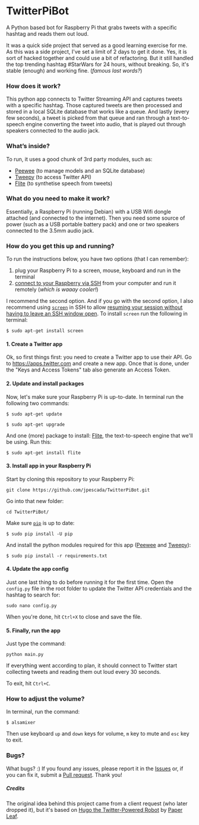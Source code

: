 # TwitterPiBot
A Python based bot for Raspberry Pi that grabs tweets with a specific hashtag and reads them out loud.

It was a quick side project that served as a good learning exercise for me. As this was a side project, I've set a limit of 2 days to get it done. Yes, it is sort of hacked together and could use a bit of refactoring. But it still handled the top trending hashtag #StarWars for 24 hours, without breaking. So, it's stable (enough) and working fine. (*famous last words?*)


### How does it work?
This python app connects to Twitter Streaming API and captures tweets with a specific hashtag. Those captured tweets are then processed and stored in a local SQLite database that works like a queue. And lastly (every few seconds), a tweet is picked from that queue and ran through a text-to-speech engine converting the tweet into audio, that is played out through speakers connected to the audio jack.


### What’s inside?
To run, it uses a good chunk of 3rd party modules, such as:
* [Peewee](https://github.com/coleifer/peewee) (to manage models and an SQLite database)
* [Tweepy](https://github.com/tweepy/tweepy) (to access Twitter API)
* [Flite](http://www.festvox.org/flite/) (to synthetise speech from tweets)


### What do you need to make it work?
Essentially, a Raspberry Pi (running Debian) with a USB Wifi dongle attached (and connected to the internet). Then you need some source of power (such as a USB portable battery pack) and one or two speakers connected to the 3.5mm audio jack.


### How do you get this up and running?
To run the instructions below, you have two options (that I can remember):

1. plug your Raspberry Pi to a screen, mouse, keyboard and run in the terminal
2. [connect to your Raspberry via SSH](https://www.raspberrypi.org/documentation/remote-access/ssh/) from your computer and run it remotely (*which is waaay cooler!*)

I recommend the second option. And if you go with the second option, I also recommend using [`screen`](https://en.wikipedia.org/wiki/GNU_Screen) in SSH to allow [resuming your session without having to leave an SSH window open](http://raspi.tv/2012/using-screen-with-raspberry-pi-to-avoid-leaving-ssh-sessions-open). To install `screen` run the following in terminal:

`$ sudo apt-get install screen`


#### 1. Create a Twitter app
Ok, so first things first: you need to create a Twitter app to use their API. Go to https://apps.twitter.com and create a new app. Once that is done, under the "Keys and Access Tokens" tab also generate an Access Token.

#### 2. Update and install packages
Now, let's make sure your Raspberry Pi is up-to-date. In terminal run the following two commands:

`$ sudo apt-get update`

`$ sudo apt-get upgrade`


And one (more) package to install: [Flite](http://www.festvox.org/flite/), the text-to-speech engine that we'll be using. Run this:

`$ sudo apt-get install flite`


#### 3. Install app in your Raspberry Pi

Start by cloning this repository to your Raspberry Pi:

`git clone https://github.com/jpescada/TwitterPiBot.git`


Go into that new folder:

`cd TwitterPiBot/`


Make sure [`pip`](https://en.wikipedia.org/wiki/Pip_(package_manager)) is up to date:

`$ sudo pip install -U pip`


And install the python modules required for this app ([Peewee](https://github.com/coleifer/peewee) and [Tweepy](https://github.com/tweepy/tweepy)):

`$ sudo pip install -r requirements.txt`


#### 4. Update the app config

Just one last thing to do before running it for the first time. Open the `config.py` file in the root folder to update the Twitter API credentials and the hashtag to search for:

`sudo nano config.py`

When you're done, hit `Ctrl+X` to close and save the file.


#### 5. Finally, run the app

Just type the command:

`python main.py`

If everything went according to plan, it should connect to Twitter start collecting tweets and reading them out loud every 30 seconds.
 
To exit, hit `Ctrl+C`. 


### How to adjust the volume?

In terminal, run the command:

`$ alsamixer`

Then use keyboard `up` and `down` keys for volume, `m` key to mute and `esc` key to exit.


### Bugs?

What bugs? :) If you found any issues, please report it in the [Issues](https://github.com/jpescada/TwitterPiBot/issues) or, if you can fix it, submit a [Pull request](https://github.com/jpescada/TwitterPiBot/pulls). Thank you!


##### Credits

The original idea behind this project came from a client request (who later dropped it), but it's based on [Hugo the Twitter-Powered Robot](http://paper-leaf.com/hugo/) by [Paper Leaf](http://paper-leaf.com/).

